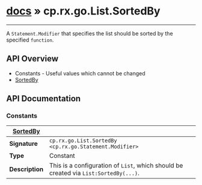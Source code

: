 # [docs](index.md) » cp.rx.go.List.SortedBy
---

A `Statement.Modifier` that specifies the list should be sorted by the specified `function`.

## API Overview
* Constants - Useful values which cannot be changed
 * [SortedBy](#SortedBy)

## API Documentation

### Constants

| [SortedBy](#SortedBy)         |                                                                                     |
| --------------------------------------------|-------------------------------------------------------------------------------------|
| **Signature**                               | `cp.rx.go.List.SortedBy <cp.rx.go.Statement.Modifier>`                                                                    |
| **Type**                                    | Constant                                                                     |
| **Description**                             | This is a configuration of `List`, which should be created via `List:SortedBy(...)`.                                                                     |

